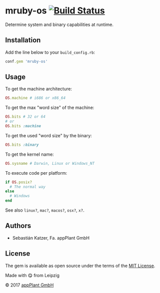 # mruby-os [![Build Status](https://travis-ci.org/appPlant/mruby-os.svg?branch=master)](https://travis-ci.org/appPlant/mruby-os)

Determine system and binary capabilities at runtime.

## Installation

Add the line below to your `build_config.rb`:

```ruby
conf.gem 'mruby-os'
```

## Usage

To get the machine architecture:
```ruby
OS.machine # i686 or x86_64
```

To get the max "word size" of the machine:
```ruby
OS.bits # 32 or 64
# or
OS.bits :machine
```

To get the used "word size" by the binary:
```ruby
OS.bits :binary
```

To get the kernel name:
```ruby
OS.sysname # Darwin, Linux or Windows_NT
```

To execute code per platform:
```ruby
if OS.posix?
  # The normal way
else
  # Windows
end
```

See also `linux?`, `mac?`, `macos?`, `osx?`, `x?`.

## Authors

- Sebastián Katzer, Fa. appPlant GmbH


## License

The gem is available as open source under the terms of the [MIT License][license].

Made with :yum: from Leipzig

© 2017 [appPlant GmbH][appplant]

[license]: http://opensource.org/licenses/MIT
[appplant]: www.appplant.de
